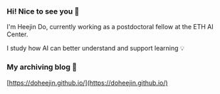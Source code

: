 ### Hi! Nice to see you 👋

I'm Heejin Do, currently working as a postdoctoral fellow at the ETH AI Center.

I study how AI can better understand and support learning 💡

### My archiving blog :tulip:
[https://doheejin.github.io/](https://doheejin.github.io/)

<!--
**doheejin/doheejin** is a ✨ _special_ ✨ repository because its `README.md` (this file) appears on your GitHub profile.

Here are some ideas to get you started:

- 🔭 I’m currently working on ...
- 🌱 I’m currently learning ...
- 👯 I’m looking to collaborate on ...
- 🤔 I’m looking for help with ...
- 💬 Ask me about ...
- 📫 How to reach me: ...
- 😄 Pronouns: ...
- ⚡ Fun fact: ...
-->
